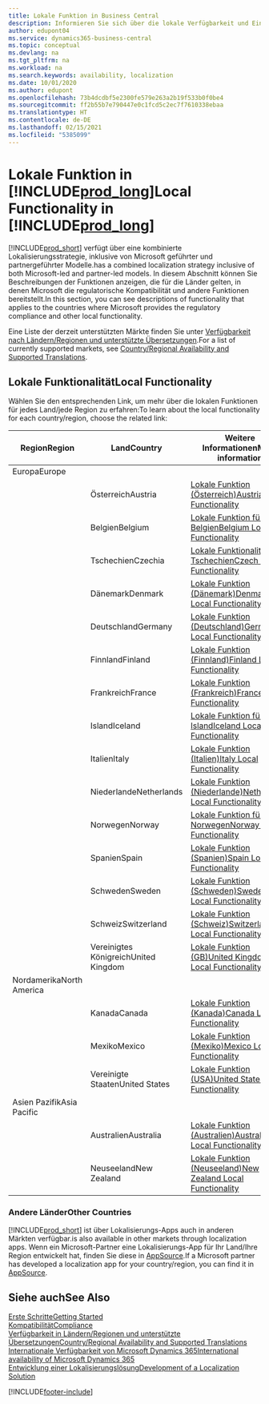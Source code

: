 ```yaml
---
title: Lokale Funktion in Business Central
description: Informieren Sie sich über die lokale Verfügbarkeit und Einhaltung gesetzlicher Bestimmungen von Business Central in den Ländern, in denen Microsoft die lokalen Funktionen bereitstellt.
author: edupont04
ms.service: dynamics365-business-central
ms.topic: conceptual
ms.devlang: na
ms.tgt_pltfrm: na
ms.workload: na
ms.search.keywords: availability, localization
ms.date: 10/01/2020
ms.author: edupont
ms.openlocfilehash: 73b4dcdbf5e2300fe579e263a2b19f533b0f0be4
ms.sourcegitcommit: ff2b55b7e790447e0c1fcd5c2ec7f7610338ebaa
ms.translationtype: HT
ms.contentlocale: de-DE
ms.lasthandoff: 02/15/2021
ms.locfileid: "5385099"
---
```

# <a name="local-functionality-in-prod_long"></a><span data-ttu-id="cd465-103">Lokale Funktion in [!INCLUDE[prod_long](includes/prod_long.md)]</span><span class="sxs-lookup"><span data-stu-id="cd465-103">Local Functionality in [!INCLUDE[prod_long](includes/prod_long.md)]</span></span>

[!INCLUDE[prod_short](includes/prod_short.md)] <span data-ttu-id="cd465-104">verfügt über eine kombinierte Lokalisierungsstrategie, inklusive von Microsoft geführter und partnergeführter Modelle.</span><span class="sxs-lookup"><span data-stu-id="cd465-104">has a combined localization strategy inclusive of both Microsoft-led and partner-led models.</span></span> <span data-ttu-id="cd465-105">In diesem Abschnitt können Sie Beschreibungen der Funktionen anzeigen, die für die Länder gelten, in denen Microsoft die regulatorische Kompatibilität und andere Funktionen bereitstellt.</span><span class="sxs-lookup"><span data-stu-id="cd465-105">In this section, you can see descriptions of functionality that applies to the countries where Microsoft provides the regulatory compliance and other local functionality.</span></span>  

<span data-ttu-id="cd465-106">Eine Liste der derzeit unterstützten Märkte finden Sie unter [Verfügbarkeit nach Ländern/Regionen und unterstützte Übersetzungen](/dynamics365/business-central/dev-itpro/compliance/apptest-countries-and-translations?toc=/dynamics365/business-central/toc.json).</span><span class="sxs-lookup"><span data-stu-id="cd465-106">For a list of currently supported markets, see [Country/Regional Availability and Supported Translations](/dynamics365/business-central/dev-itpro/compliance/apptest-countries-and-translations?toc=/dynamics365/business-central/toc.json).</span></span>  

## <a name="local-functionality"></a><span data-ttu-id="cd465-107">Lokale Funktionalität</span><span class="sxs-lookup"><span data-stu-id="cd465-107">Local Functionality</span></span>

<span data-ttu-id="cd465-108">Wählen Sie den entsprechenden Link, um mehr über die lokalen Funktionen für jedes Land/jede Region zu erfahren:</span><span class="sxs-lookup"><span data-stu-id="cd465-108">To learn about the local functionality for each country/region, choose the related link:</span></span>

| <span data-ttu-id="cd465-109">Region</span><span class="sxs-lookup"><span data-stu-id="cd465-109">Region</span></span> | <span data-ttu-id="cd465-110">Land</span><span class="sxs-lookup"><span data-stu-id="cd465-110">Country</span></span> | <span data-ttu-id="cd465-111">Weitere Informationen</span><span class="sxs-lookup"><span data-stu-id="cd465-111">More information</span></span> |
| --- | --- |--- |
| <span data-ttu-id="cd465-112">Europa</span><span class="sxs-lookup"><span data-stu-id="cd465-112">Europe</span></span> |  | |
|        | <span data-ttu-id="cd465-113">Österreich</span><span class="sxs-lookup"><span data-stu-id="cd465-113">Austria</span></span> | [<span data-ttu-id="cd465-114">Lokale Funktion (Österreich)</span><span class="sxs-lookup"><span data-stu-id="cd465-114">Austria Local Functionality</span></span>](localfunctionality/austria/austria-local-functionality.md) |
|        | <span data-ttu-id="cd465-115">Belgien</span><span class="sxs-lookup"><span data-stu-id="cd465-115">Belgium</span></span> | [<span data-ttu-id="cd465-116">Lokale Funktion für Belgien</span><span class="sxs-lookup"><span data-stu-id="cd465-116">Belgium Local Functionality</span></span>](localfunctionality/belgium/belgium-local-functionality.md) |
|        | <span data-ttu-id="cd465-117">Tschechien</span><span class="sxs-lookup"><span data-stu-id="cd465-117">Czechia</span></span> | [<span data-ttu-id="cd465-118">Lokale Funktionalität für Tschechien</span><span class="sxs-lookup"><span data-stu-id="cd465-118">Czech Local Functionality</span></span>](localfunctionality/czech/czech-local-functionality.md) |
|        | <span data-ttu-id="cd465-119">Dänemark</span><span class="sxs-lookup"><span data-stu-id="cd465-119">Denmark</span></span> | [<span data-ttu-id="cd465-120">Lokale Funktion (Dänemark)</span><span class="sxs-lookup"><span data-stu-id="cd465-120">Denmark Local Functionality</span></span>](localfunctionality/denmark/denmark-local-functionality.md) |
|        | <span data-ttu-id="cd465-121">Deutschland</span><span class="sxs-lookup"><span data-stu-id="cd465-121">Germany</span></span> | [<span data-ttu-id="cd465-122">Lokale Funktion (Deutschland)</span><span class="sxs-lookup"><span data-stu-id="cd465-122">Germany Local Functionality</span></span>](localfunctionality/germany/germany-local-functionality.md) |
|        | <span data-ttu-id="cd465-123">Finnland</span><span class="sxs-lookup"><span data-stu-id="cd465-123">Finland</span></span> | [<span data-ttu-id="cd465-124">Lokale Funktion (Finnland)</span><span class="sxs-lookup"><span data-stu-id="cd465-124">Finland Local Functionality</span></span>](localfunctionality/finland/finland-local-functionality.md) |
|        | <span data-ttu-id="cd465-125">Frankreich</span><span class="sxs-lookup"><span data-stu-id="cd465-125">France</span></span> | [<span data-ttu-id="cd465-126">Lokale Funktion (Frankreich)</span><span class="sxs-lookup"><span data-stu-id="cd465-126">France Local Functionality</span></span>](localfunctionality/france/france-local-functionality.md) |
|        | <span data-ttu-id="cd465-127">Island</span><span class="sxs-lookup"><span data-stu-id="cd465-127">Iceland</span></span> | [<span data-ttu-id="cd465-128">Lokale Funktion für Island</span><span class="sxs-lookup"><span data-stu-id="cd465-128">Iceland Local Functionality</span></span>](localfunctionality/iceland/iceland-local-functionality.md) |
|        | <span data-ttu-id="cd465-129">Italien</span><span class="sxs-lookup"><span data-stu-id="cd465-129">Italy</span></span> | [<span data-ttu-id="cd465-130">Lokale Funktion (Italien)</span><span class="sxs-lookup"><span data-stu-id="cd465-130">Italy Local Functionality</span></span>](localfunctionality/italy/italy-local-functionality.md) |
|        | <span data-ttu-id="cd465-131">Niederlande</span><span class="sxs-lookup"><span data-stu-id="cd465-131">Netherlands</span></span> | [<span data-ttu-id="cd465-132">Lokale Funktion (Niederlande)</span><span class="sxs-lookup"><span data-stu-id="cd465-132">Netherlands Local Functionality</span></span>](localfunctionality/netherlands/netherlands-local-functionality.md) |
|        | <span data-ttu-id="cd465-133">Norwegen</span><span class="sxs-lookup"><span data-stu-id="cd465-133">Norway</span></span> | [<span data-ttu-id="cd465-134">Lokale Funktion für Norwegen</span><span class="sxs-lookup"><span data-stu-id="cd465-134">Norway Local Functionality</span></span>](localfunctionality/norway/norway-local-functionality.md) |
|        | <span data-ttu-id="cd465-135">Spanien</span><span class="sxs-lookup"><span data-stu-id="cd465-135">Spain</span></span> | [<span data-ttu-id="cd465-136">Lokale Funktion (Spanien)</span><span class="sxs-lookup"><span data-stu-id="cd465-136">Spain Local Functionality</span></span>](localfunctionality/spain/spain-local-functionality.md) |
|        | <span data-ttu-id="cd465-137">Schweden</span><span class="sxs-lookup"><span data-stu-id="cd465-137">Sweden</span></span> | [<span data-ttu-id="cd465-138">Lokale Funktion (Schweden)</span><span class="sxs-lookup"><span data-stu-id="cd465-138">Sweden Local Functionality</span></span>](localfunctionality/sweden/sweden-local-functionality.md) |
|        | <span data-ttu-id="cd465-139">Schweiz</span><span class="sxs-lookup"><span data-stu-id="cd465-139">Switzerland</span></span> | [<span data-ttu-id="cd465-140">Lokale Funktion (Schweiz)</span><span class="sxs-lookup"><span data-stu-id="cd465-140">Switzerland Local Functionality</span></span>](localfunctionality/switzerland/switzerland-local-functionality.md) |
|        | <span data-ttu-id="cd465-141">Vereinigtes Königreich</span><span class="sxs-lookup"><span data-stu-id="cd465-141">United Kingdom</span></span> | [<span data-ttu-id="cd465-142">Lokale Funktion (GB)</span><span class="sxs-lookup"><span data-stu-id="cd465-142">United Kingdom Local Functionality</span></span>](localfunctionality/unitedkingdom/united-kingdom-local-functionality.md) |
| <span data-ttu-id="cd465-143">Nordamerika</span><span class="sxs-lookup"><span data-stu-id="cd465-143">North America</span></span> |       |  |
|        | <span data-ttu-id="cd465-144">Kanada</span><span class="sxs-lookup"><span data-stu-id="cd465-144">Canada</span></span>|[<span data-ttu-id="cd465-145">Lokale Funktion (Kanada)</span><span class="sxs-lookup"><span data-stu-id="cd465-145">Canada Local Functionality</span></span>](localfunctionality/canada/canada-local-functionality.md) |
|        | <span data-ttu-id="cd465-146">Mexiko</span><span class="sxs-lookup"><span data-stu-id="cd465-146">Mexico</span></span> | [<span data-ttu-id="cd465-147">Lokale Funktion (Mexiko)</span><span class="sxs-lookup"><span data-stu-id="cd465-147">Mexico Local Functionality</span></span>](localfunctionality/mexico/mexico-local-functionality.md) |
|        | <span data-ttu-id="cd465-148">Vereinigte Staaten</span><span class="sxs-lookup"><span data-stu-id="cd465-148">United States</span></span>|[<span data-ttu-id="cd465-149">Lokale Funktion (USA)</span><span class="sxs-lookup"><span data-stu-id="cd465-149">United States Local Functionality</span></span>](localfunctionality/unitedstates/united-states-local-functionality.md) |
| <span data-ttu-id="cd465-150">Asien Pazifik</span><span class="sxs-lookup"><span data-stu-id="cd465-150">Asia Pacific</span></span> |       |  |
|        | <span data-ttu-id="cd465-151">Australien</span><span class="sxs-lookup"><span data-stu-id="cd465-151">Australia</span></span> | [<span data-ttu-id="cd465-152">Lokale Funktion (Australien)</span><span class="sxs-lookup"><span data-stu-id="cd465-152">Australia Local Functionality</span></span>](localfunctionality/australia/australia-local-functionality.md) |
|        | <span data-ttu-id="cd465-153">Neuseeland</span><span class="sxs-lookup"><span data-stu-id="cd465-153">New Zealand</span></span> | [<span data-ttu-id="cd465-154">Lokale Funktion (Neuseeland)</span><span class="sxs-lookup"><span data-stu-id="cd465-154">New Zealand Local Functionality</span></span>](localfunctionality/newzealand/new-zealand-local-functionality.md) |

### <a name="other-countries"></a><span data-ttu-id="cd465-155">Andere Länder</span><span class="sxs-lookup"><span data-stu-id="cd465-155">Other Countries</span></span>

[!INCLUDE[prod_short](includes/prod_short.md)] <span data-ttu-id="cd465-156">ist über Lokalisierungs-Apps auch in anderen Märkten verfügbar.</span><span class="sxs-lookup"><span data-stu-id="cd465-156">is also available in other markets through localization apps.</span></span> <span data-ttu-id="cd465-157">Wenn ein Microsoft-Partner eine Lokalisierungs-App für Ihr Land/Ihre Region entwickelt hat, finden Sie diese in [AppSource](https://go.microsoft.com/fwlink/?linkid=2081646).</span><span class="sxs-lookup"><span data-stu-id="cd465-157">If a Microsoft partner has developed a localization app for your country/region, you can find it in [AppSource](https://go.microsoft.com/fwlink/?linkid=2081646).</span></span>

## <a name="see-also"></a><span data-ttu-id="cd465-158">Siehe auch</span><span class="sxs-lookup"><span data-stu-id="cd465-158">See Also</span></span>

[<span data-ttu-id="cd465-159">Erste Schritte</span><span class="sxs-lookup"><span data-stu-id="cd465-159">Getting Started</span></span>](product-get-started.md)  
[<span data-ttu-id="cd465-160">Kompatibilität</span><span class="sxs-lookup"><span data-stu-id="cd465-160">Compliance</span></span>](compliance/compliance-overview.md)  
[<span data-ttu-id="cd465-161">Verfügbarkeit in Ländern/Regionen und unterstützte Übersetzungen</span><span class="sxs-lookup"><span data-stu-id="cd465-161">Country/Regional Availability and Supported Translations</span></span>](/dynamics365/business-central/dev-itpro/compliance/apptest-countries-and-translations?toc=/dynamics365/business-central/toc.json)  
[<span data-ttu-id="cd465-162">Internationale Verfügbarkeit von Microsoft Dynamics 365</span><span class="sxs-lookup"><span data-stu-id="cd465-162">International availability of Microsoft Dynamics 365</span></span>](/dynamics365/get-started/availability)  
[<span data-ttu-id="cd465-163">Entwicklung einer Lokalisierungslösung</span><span class="sxs-lookup"><span data-stu-id="cd465-163">Development of a Localization Solution</span></span>](/dynamics365/business-central/dev-itpro/developer/readiness/readiness-develop-localization)  


[!INCLUDE[footer-include](includes/footer-banner.md)]